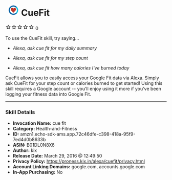 # &nbsp;<img src="skill_icon" alt="CueFit icon" width="36"> CueFit
![0 stars](../../images/ic_star_border_black_18dp_1x.png)![0 stars](../../images/ic_star_border_black_18dp_1x.png)![0 stars](../../images/ic_star_border_black_18dp_1x.png)![0 stars](../../images/ic_star_border_black_18dp_1x.png)![0 stars](../../images/ic_star_border_black_18dp_1x.png) 0

To use the CueFit skill, try saying...

* *Alexa, ask cue fit for my daily summary*

* *Alexa, ask cue fit for my step count*

* *Alexa, ask cue fit how many calories I've burned today*

CueFit allows you to easily access your Google Fit data via Alexa. Simply ask CueFit for your step count or calories burned to get started! Using this skill requires a Google account -- you'll enjoy using it more if you've been logging your fitness data into Google Fit.

***

### Skill Details

* **Invocation Name:** cue fit
* **Category:** Health-and-Fitness
* **ID:** amzn1.echo-sdk-ams.app.72c46dfe-c398-418a-95f9-7ed4d0b8633b
* **ASIN:** B01DL0N8X6
* **Author:** kix
* **Release Date:** March 29, 2016 @ 12:49:50
* **Privacy Policy:** https://proness.kix.in/alexa/cuefit/privacy.html
* **Account Linking Domains:** google.com, accounts.google.com
* **In-App Purchasing:** No

